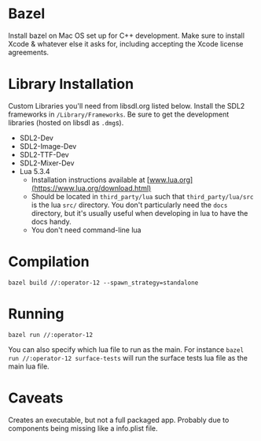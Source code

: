 # Bazel

Install bazel on Mac OS set up for C++ development. Make sure to install Xcode & whatever else it asks for, including accepting the Xcode license agreements.


# Library Installation

Custom Libraries you'll need from libsdl.org listed below. Install the SDL2 frameworks in `/Library/Frameworks`. Be sure to get the development libraries (hosted on libsdl as `.dmg`s).

- SDL2-Dev
- SDL2-Image-Dev
- SDL2-TTF-Dev
- SDL2-Mixer-Dev
- Lua 5.3.4
  - Installation instructions available at [www.lua.org](https://www.lua.org/download.html)
  - Should be located in `third_party/lua` such that `third_party/lua/src` is the lua `src/` directory. You don't particularly need the `docs` directory, but it's usually useful when developing in lua to have the docs handy.
  - You don't need command-line lua


# Compilation

    bazel build //:operator-12 --spawn_strategy=standalone
	

# Running

    bazel run //:operator-12
	
You can also specify which lua file to run as the main. For instance `bazel run //:operator-12 surface-tests` will run the surface tests lua file as the main lua file.


# Caveats

Creates an executable, but not a full packaged app. Probably due to components being missing like a info.plist file.
